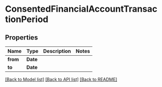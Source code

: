 # ConsentedFinancialAccountTransactionPeriod

## Properties
Name | Type | Description | Notes
------------ | ------------- | ------------- | -------------
**from** | **Date** |  | 
**to** | **Date** |  | 

[[Back to Model list]](../README.md#documentation-for-models) [[Back to API list]](../README.md#documentation-for-api-endpoints) [[Back to README]](../README.md)


